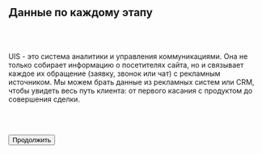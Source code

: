 <br>
<br>

## Данные по каждому этапу

<br>
<br>

UIS - это система аналитики и управления коммуникациями. Она не только собирает информацию о посетителях сайта, но и связывает каждое их обращение (заявку, звонок или чат) с рекламным источником. Мы можем брать данные из рекламных систем или CRM, чтобы увидеть весь путь клиента: от первого касания с продуктом до совершения сделки.

<br>
<br>

<button b_to="/demo/cpl/3Screen.md" b_type="fill" b_theme="primary">Продолжить</button>